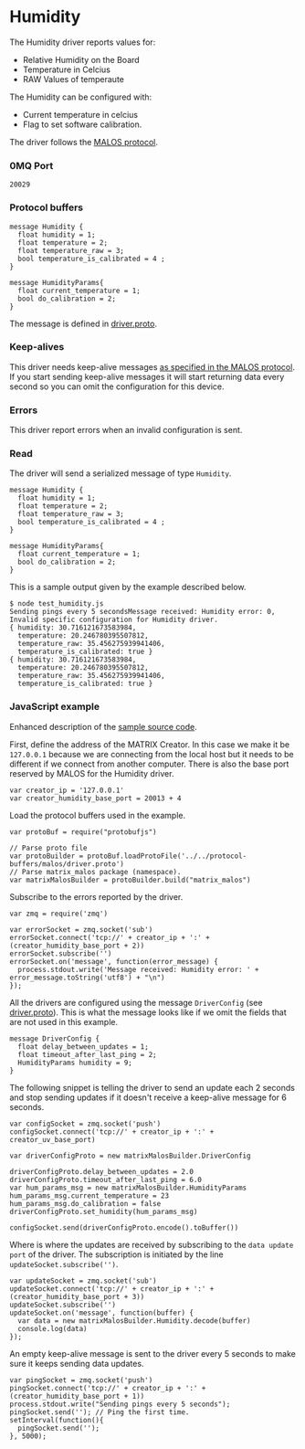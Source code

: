 # Humidity 

The Humidity driver reports values for:

* Relative Humidity on the Board 
* Temperature in Celcius
* RAW Values of temperaute


The Humidity can be configured with:
* Current temperature in celcius
* Flag to set software calibration.

The driver follows the [MALOS protocol](../README.md#protocol).

### 0MQ Port
```
20029
```

### Protocol buffers

```
message Humidity {
  float humidity = 1;
  float temperature = 2;
  float temperature_raw = 3;
  bool temperature_is_calibrated = 4 ;
}

message HumidityParams{
  float current_temperature = 1; 
  bool do_calibration = 2;
}
```

The message is defined in [driver.proto](https://github.com/matrix-io/protocol-buffers/blob/master/malos/driver.proto).

### Keep-alives

This driver needs keep-alive messages [as specified in the MALOS protocol](https:////github.com/matrix-io/matrix-creator-malos/blob/master/README.md#keep-alive-port).
If you start sending keep-alive messages it will start returning data every second so you can omit the configuration for this device.


### Errors

This driver report errors when an invalid configuration is sent.

### Read

The driver will send a serialized message of type `Humidity`.

```
message Humidity {
  float humidity = 1;
  float temperature = 2;
  float temperature_raw = 3;
  bool temperature_is_calibrated = 4 ;
}

message HumidityParams{
  float current_temperature = 1;
  bool do_calibration = 2;
}
```

This is a sample output given by the example described below.

```
$ node test_humidity.js 
Sending pings every 5 secondsMessage received: Humidity error: 0, Invalid specific configuration for Humidity driver.
{ humidity: 30.716121673583984,
  temperature: 20.246780395507812,
  temperature_raw: 35.456275939941406,
  temperature_is_calibrated: true }
{ humidity: 30.716121673583984,
  temperature: 20.246780395507812,
  temperature_raw: 35.456275939941406,
  temperature_is_calibrated: true }
```

### JavaScript example

Enhanced description of the [sample source code](../src/js_test/test_humidity.js).

First, define the address of the MATRIX Creator. In this case we make it be `127.0.0.1`
because we are connecting from the local host but it needs to be different if we
connect from another computer. There is also the base port reserved by MALOS for
the Humidity driver.

```
var creator_ip = '127.0.0.1'
var creator_humidity_base_port = 20013 + 4 
```

Load the protocol buffers used in the example.

```
var protoBuf = require("protobufjs")

// Parse proto file
var protoBuilder = protoBuf.loadProtoFile('../../protocol-buffers/malos/driver.proto')
// Parse matrix_malos package (namespace).
var matrixMalosBuilder = protoBuilder.build("matrix_malos")
```

Subscribe to the errors reported by the driver. 

```
var zmq = require('zmq')

var errorSocket = zmq.socket('sub')
errorSocket.connect('tcp://' + creator_ip + ':' + (creator_humidity_base_port + 2))
errorSocket.subscribe('')
errorSocket.on('message', function(error_message) {
  process.stdout.write('Message received: Humidity error: ' + error_message.toString('utf8') + "\n")
});
```
All the drivers are configured using the message `DriverConfig` (see [driver.proto](https://github.com/matrix-io/protocol-buffers/blob/master/malos/driver.proto)).
This is what the message looks like if we omit the fields that are not used in this example.

    message DriverConfig {
      float delay_between_updates = 1;
      float timeout_after_last_ping = 2;
      HumidityParams humidity = 9;
    }

The following snippet is telling the driver to send an update each 2 seconds
and stop sending updates if it doesn't receive a keep-alive message for 6 seconds.

```
var configSocket = zmq.socket('push')
configSocket.connect('tcp://' + creator_ip + ':' + creator_uv_base_port)

var driverConfigProto = new matrixMalosBuilder.DriverConfig

driverConfigProto.delay_between_updates = 2.0
driverConfigProto.timeout_after_last_ping = 6.0
var hum_params_msg = new matrixMalosBuilder.HumidityParams
hum_params_msg.current_temperature = 23
hum_params_msg.do_calibration = false
driverConfigProto.set_humidity(hum_params_msg)

configSocket.send(driverConfigProto.encode().toBuffer())
```

Where is where the updates are received by subscribing to the `data update port` of the driver.
The subscription is initiated by the line `updateSocket.subscribe('')`.

```
var updateSocket = zmq.socket('sub')
updateSocket.connect('tcp://' + creator_ip + ':' + (creator_humidity_base_port + 3))
updateSocket.subscribe('')
updateSocket.on('message', function(buffer) {
  var data = new matrixMalosBuilder.Humidity.decode(buffer)
  console.log(data)
});
```
An empty keep-alive message is sent to the driver every 5 seconds to make sure it keeps
sending data updates.

```
var pingSocket = zmq.socket('push')
pingSocket.connect('tcp://' + creator_ip + ':' + (creator_humidity_base_port + 1))
process.stdout.write("Sending pings every 5 seconds");
pingSocket.send(''); // Ping the first time.
setInterval(function(){
  pingSocket.send('');
}, 5000);
```
